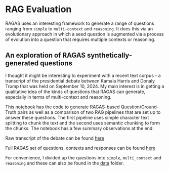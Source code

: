 # RAG Evaluation

RAGAS uses an interesting framework to generate a range of questions ranging from `simple` to `multi-context` and `reasoning`.  It does this via an evolutionary approach in which a seed question is augmented via a process of evolution into a question that requires multiple contexts or reasoning.

## An exploration of RAGAS synthetically-generated questions
I thought it might be interesting to experiment with a recent text corpus - a transcript of the presidential debate between Kamala Harris and Donaly Trump that was held on September 10, 2024.  My main interest is in getting a qualitative idea of the kinds of questions that RAGAS can generate, especially in terms of multi-context and reasoning.

This [notebook](use_RAGAS_to_generate_interesting_questions.ipynb) has the code to generate RAGAS-based Question/Ground-Truth pairs as well as a comparison of two RAG pipelines that are set up to answer these questions.  The first pipeline uses simple character text splitting to chunk the text and the second uses semantic chunking to form the chunks.  The notebook has a few summary observations at the end.

Raw transcript of the debate can be found [here](data/2024_first_presidential_candidate_debate_KamalaHarris_DonaldTrump_10sep2024.txt)

Full RAGAS set of questions, contexts and responses can be found [here](data/testset_from_ragas_run.csv)

For convenience, I divided up the questions into `simple`, `multi_context` and `reasoning` and these can also be found in the [data](data) folder.
